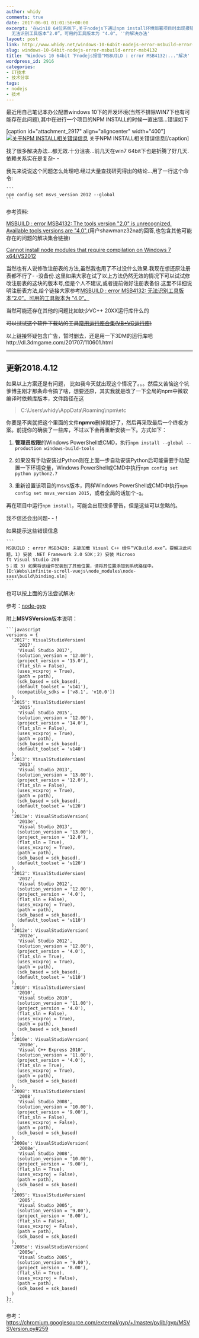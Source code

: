 ```yaml
---
author: whidy
comments: true
date: 2017-06-01 01:01:56+00:00
excerpt: '在win10 64位系统下,关于nodejs下通过npm install环境部署项目时出现报错''MSBUILD : error MSB4132:
  无法识别工具版本“2.0”。可用的工具版本为 "4.0"。''的解决办法'
layout: post
link: http://www.whidy.net/windows-10-64bit-nodejs-error-msbuild-error-msb4132.html
slug: windows-10-64bit-nodejs-error-msbuild-error-msb4132
title: 'Windows 10 64bit 下nodejs报错"MSBUILD : error MSB4132:..."解决'
wordpress_id: 2916
categories:
- IT技术
- 技术分享
tags:
- nodejs
- 技术
---
```


最近用自己笔记本办公配置windows 10下的开发环境(当然不排除WIN7下也有可能存在此问题),其中在进行一个项目的NPM INSTALL的时候一直出错...错误如下

[caption id="attachment_2917" align="aligncenter" width="400"][![关于NPM INSTALL相关错误信息](http://www.whidy.net/wp-content/uploads/2017/06/errorMsg-400x261.png)](http://www.whidy.net/wp-content/uploads/2017/06/errorMsg.png) 关于NPM INSTALL相关错误信息[/caption]

找了很多解决办法...都无效.十分沮丧...前几天在win7 64bit下也是折腾了好几天.依赖关系实在是复杂- -

我先来说说这个问题怎么处理吧.经过大量查找研究得出的结论...用了一行这个命令:

    
    ```
    npm config set msvs_version 2012 --global
    ```


参考资料:

[MSBUILD : error MSB4132: The tools version "2.0" is unrecognized. Available tools versions are "4.0".](https://github.com/chjj/pty.js/issues/60)(用户shawmanz32na的回答,也包含其他可能存在的问题的解决集合链接)

[Cannot install node modules that require compilation on Windows 7 x64/VS2012](http://stackoverflow.com/a/22411007/1342760)

当然也有人说修改注册表的方法,虽然我也用了不过没什么效果.我现在想还原注册表都不行了- -没备份.这里如果大家在试了以上方法仍然无效的情况下可以试试修改注册表的这块的版本号,但是个人不建议,或者提前做好注册表备份.这里不详细说明注册表方法,给个链接大家参考[MSBUILD : error MSB4132: 无法识别工具版本“2.0”。可用的工具版本为 "4.0"。](https://zhidao.baidu.com/question/232438617.html)

当然可能还存在其他的问题比如缺少VC++ 20XX运行库什么的

<del>可以试试这个软件下载站的工具[常用运行库合集(VB+VC运行库)](http://www.7edown.com/soft/down/soft_11510.html)</del>

以上链接怀疑包含广告，暂时删去，还是用一下3DM的运行库吧http://dl.3dmgame.com/201707/110601.html





* * *





## 更新2018.4.12


如果以上方案还是有问题， 比如我今天就出现这个情况了。。。然后又苦恼这个坑爹博主刚才那条命令搞了啥，想要还原，其实我就是改了一下全局的npm中微软编译时依赖库版本，文件路径在这


<blockquote>C:\Users\whidy\AppData\Roaming\npm\etc</blockquote>


你要是不爽就把这个里面的文件**npmrc**删掉就好了，然后再采取最后一个终极方案。前提你的确装了一些库，不过以下会再重新安装一下。方式如下：



 	
  1. **管理员权限**的Windows PowerShell或CMD，执行`npm install --global --production windows-build-tools`

 	
  2. 如果没有手动安装过Python则在上面一步自动安装Python后可能需要手动配置一下环境变量，Windows PowerShell或CMD中执行`npm config set python python2.7`

 	
  3. 重新设置该项目的msvs版本，同样Windows PowerShell或CMD中执行`npm config set msvs_version 2015`，或者全局的话加个`-g`。


再在项目中运行`npm install`，可能会出现很多警告，但是这些可以忽略的。

我不信还会出问题- -！

如果提示这些错误信息


    
    ```
    MSBUILD : error MSB3428: 未能加载 Visual C++ 组件“VCBuild.exe”。要解决此问题，1) 安装 .NET Framework 2.0 SDK；2) 安装 Microso
    ft Visual Studio 200
    5；或 3) 如果将该组件安装到了其他位置，请将其位置添加到系统路径中。 [D:\Webs\infinite-scroll-vuejs\node_modules\node-sass\build\binding.sln]
    ```



也可以按上面的方法尝试解决:

参考：[node-gyp](https://www.npmjs.com/package/node-gyp)

附上**MSVSVersion**版本说明：

    
    ```javascript
    versions = {
      '2017': VisualStudioVersion(
        '2017',
        'Visual Studio 2017',
        (solution_version = '12.00'),
        (project_version = '15.0'),
        (flat_sln = False),
        (uses_vcxproj = True),
        (path = path),
        (sdk_based = sdk_based),
        (default_toolset = 'v141'),
        (compatible_sdks = ['v8.1', 'v10.0'])
      ),
      '2015': VisualStudioVersion(
        '2015',
        'Visual Studio 2015',
        (solution_version = '12.00'),
        (project_version = '14.0'),
        (flat_sln = False),
        (uses_vcxproj = True),
        (path = path),
        (sdk_based = sdk_based),
        (default_toolset = 'v140')
      ),
      '2013': VisualStudioVersion(
        '2013',
        'Visual Studio 2013',
        (solution_version = '13.00'),
        (project_version = '12.0'),
        (flat_sln = False),
        (uses_vcxproj = True),
        (path = path),
        (sdk_based = sdk_based),
        (default_toolset = 'v120')
      ),
      '2013e': VisualStudioVersion(
        '2013e',
        'Visual Studio 2013',
        (solution_version = '13.00'),
        (project_version = '12.0'),
        (flat_sln = True),
        (uses_vcxproj = True),
        (path = path),
        (sdk_based = sdk_based),
        (default_toolset = 'v120')
      ),
      '2012': VisualStudioVersion(
        '2012',
        'Visual Studio 2012',
        (solution_version = '12.00'),
        (project_version = '4.0'),
        (flat_sln = False),
        (uses_vcxproj = True),
        (path = path),
        (sdk_based = sdk_based),
        (default_toolset = 'v110')
      ),
      '2012e': VisualStudioVersion(
        '2012e',
        'Visual Studio 2012',
        (solution_version = '12.00'),
        (project_version = '4.0'),
        (flat_sln = True),
        (uses_vcxproj = True),
        (path = path),
        (sdk_based = sdk_based),
        (default_toolset = 'v110')
      ),
      '2010': VisualStudioVersion(
        '2010',
        'Visual Studio 2010',
        (solution_version = '11.00'),
        (project_version = '4.0'),
        (flat_sln = False),
        (uses_vcxproj = True),
        (path = path),
        (sdk_based = sdk_based)
      ),
      '2010e': VisualStudioVersion(
        '2010e',
        'Visual C++ Express 2010',
        (solution_version = '11.00'),
        (project_version = '4.0'),
        (flat_sln = True),
        (uses_vcxproj = True),
        (path = path),
        (sdk_based = sdk_based)
      ),
      '2008': VisualStudioVersion(
        '2008',
        'Visual Studio 2008',
        (solution_version = '10.00'),
        (project_version = '9.00'),
        (flat_sln = False),
        (uses_vcxproj = False),
        (path = path),
        (sdk_based = sdk_based)
      ),
      '2008e': VisualStudioVersion(
        '2008e',
        'Visual Studio 2008',
        (solution_version = '10.00'),
        (project_version = '9.00'),
        (flat_sln = True),
        (uses_vcxproj = False),
        (path = path),
        (sdk_based = sdk_based)
      ),
      '2005': VisualStudioVersion(
        '2005',
        'Visual Studio 2005',
        (solution_version = '9.00'),
        (project_version = '8.00'),
        (flat_sln = False),
        (uses_vcxproj = False),
        (path = path),
        (sdk_based = sdk_based)
      ),
      '2005e': VisualStudioVersion(
        '2005e',
        'Visual Studio 2005',
        (solution_version = '9.00'),
        (project_version = '8.00'),
        (flat_sln = True),
        (uses_vcxproj = False),
        (path = path),
        (sdk_based = sdk_based)
      )
    };
    ```


参考：https://chromium.googlesource.com/external/gyp/+/master/pylib/gyp/MSVSVersion.py#259
